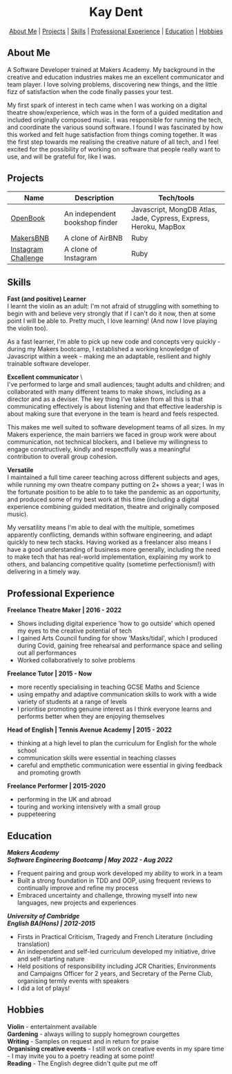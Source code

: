 <h1 align='center'>Kay Dent</h1>

<p>
  <div align="center">
    <a href="https://github.com/kaykakaraka/CV_2022/blob/main/README.md#about-me">About Me</a> | 
    <a href="https://github.com/kaykakaraka/CV_2022/blob/main/README.md#projects">Projects</a> |  
    <a href="https://github.com/kaykakaraka/CV_2022/blob/main/README.md#skills">Skills</a> |
    <a href="https://github.com/kaykakaraka/CV_2022/blob/main/README.md#professional-experience">Professional Experience</a> |
    <a href="https://github.com/kaykakaraka/CV_2022/blob/main/README.md#education">Education</a> |
    <a href="https://github.com/kaykakaraka/CV_2022/blob/main/README.md#hobbies">Hobbies</a>
  </div>
</p>

About Me 
-------
A Software Developer trained at Makers Academy. My background in the creative and education industries makes me an excellent communicator and team player.  I love solving problems, discovering new things, and the little fizz of satisfaction when the code finally passes your test.  
  
My first spark of interest in tech came when I was working on a digital theatre show/experience, which was in the form of a guided meditation and included originally composed music. I was responsible for running the tech, and coordinate the various sound software. I found I was fascinated by how this worked and felt huge satisfaction from things coming together. It was the first step towards me realising the creative nature of all tech, and I feel excited for the possibility of working on software that people really want to use, and will be grateful for, like I was.

Projects
--------

| Name                         | Description                                                             | Tech/tools                          |
| ---------------------------- | ----------------------------------------------------------------------- | ----------------------------------- |
| [OpenBook](https://github.com/BenjaminNeustadt/OPEN-BOOK) | An independent bookshop finder | Javascript, MongDB Atlas, Jade, Cypress, Express, Heroku, MapBox | 
| [MakersBNB](https://github.com/BenjaminNeustadt/MakersBNB) | A clone of AirBNB | Ruby |
| [Instagram Challenge](https://github.com/kaykakaraka/instagram-challenge) | A clone of Instagram  | Ruby                                |

Skills 
------

**Fast (and positive) Learner** \
I learnt the violin as an adult: I'm not afraid of struggling with something to begin with and believe very strongly that if I can't do it now, then at some point I will be able to. Pretty much, I love learning! (And now I love playing the violin too).  
  
As a fast learner, I'm able to pick up new code and concepts very quickly - during my Makers bootcamp, I established a working knowledge of Javascript within a week - making me an adaptable, resilient and highly trainable software developer.

**Excellent communicator** \  
I've performed to large and small audiences; taught adults and children; and collaborated with many different teams to make shows, including as a director and as a deviser. The key thing I've taken from all this is that communicating effectively is about listening and that effective leadership is about making sure that everyone in the team is heard and feels respected.  
  
This makes me well suited to software development teams of all sizes. In my Makers experience, the main barriers we faced in group work were about communication, not technical blockers, and I believe my willingness to engage constructively, kindly and respectfully was a meaningful contribution to overall group cohesion.

**Versatile** \
I maintained a full time career teaching across different subjects and ages, while running my own theatre company putting on 2+ shows a year; I was in the fortunate position to be able to to take the pandemic as an opportunity, and produced some of my best work at this time (including a digital experience combining guided meditation, theatre and originally composed music).  
  
My versatility means I'm able to deal with the multiple, sometimes apparently conflicting, demands within software engineering, and adapt quickly to new tech stacks. Having worked as a freelancer also means I have a good understanding of business more generally, including the need to make tech that has real-world implementation, explaining my work to others, and balancing competitive quality (sometime perfectionism!) with delivering in a timely way.

Professional Experience
-------------

**Freelance Theatre Maker | 2016 - 2022**
- Shows including digital experience 'how to go outside' which opened my eyes to the creative potential of tech
- I gained Arts Council funding for show 'Masks/tidal', which I produced during Covid, gaining free rehearsal and performance space and selling out all performances
- Worked collaboratively to solve problems

**Freelance Tutor | 2015 - Now**
- more recently specialising in teaching GCSE Maths and Science
- using empathy and adaptive communication skills to work with a wide variety of students at a range of levels
- I prioritise promoting genuine interest as I think everyone learns and performs better when they are enjoying themselves

**Head of English | Tennis Avenue Academy | 2015 - 2022**
- thinking at a high level to plan the curriculum for English for the whole school
- communication skills were essential in teaching classes
- careful and empthetic communication were essential in giving feedback and promoting growth

**Freelance Performer | 2015-2020**
- performing in the UK and abroad
- touring and working intensively with a small group
- puppeteering

Education
--------

<em>**Makers Academy**</em> \
<em>**Software Engineering Bootcamp | May 2022 - Aug 2022**</em>
- Frequent pairing and group work developed my ability to work in a team
- Built a strong foundation in TDD and OOP, using frequent reviews to continually improve and refine my process 
- Embraced uncertainty and challenge, throwing myself into new languages, new projects and experiences

<em>**University of Cambridge**</em> \
<em>**English BA(Hons) | 2012-2015**</em>
- Firsts in Practical Criticism, Tragedy and French Literature (including translation)
- An independent and self-led curriculum developed my initiative, drive and self-starting nature
- Held positions of responsibility including JCR Charities, Environments and Campaigns Officer for 2 years, and Secretary of the Perne Club, organising termly events with speakers
- I did a lot of plays!

Hobbies
-------

**Violin** - entertainment available \
**Gardening** - always willing to supply homegrown courgettes \
**Writing** - Samples on request and in return for praise \
**Organising creative events** - I still work on creative events in my spare time - I may invite you to a poetry reading at some point! \
**Reading** - The English degree didn't quite put me off 
